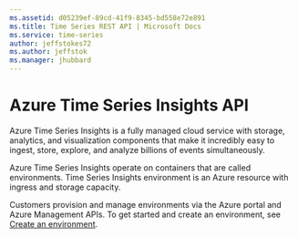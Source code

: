 ```yaml
---
ms.assetid: d05239ef-89cd-41f9-8345-bd558e72e891
ms.title: Time Series REST API | Microsoft Docs
ms.service: time-series
author: jeffstokes72
ms.author: jeffstok
ms.manager: jhubbard
---
```



# Azure Time Series Insights API

Azure Time Series Insights is a fully managed cloud service with storage, analytics, and visualization components that make it incredibly easy to ingest, store, explore, and analyze billions of events simultaneously.

Azure Time Series Insights operate on containers that are called environments.
Time Series Insights environment is an Azure resource with ingress and storage capacity.

Customers provision and manage environments via the Azure portal and Azure Management APIs. To get started and create an environment, see [Create an environment](/azure/time-series-insights/time-series-insights-get-started).
